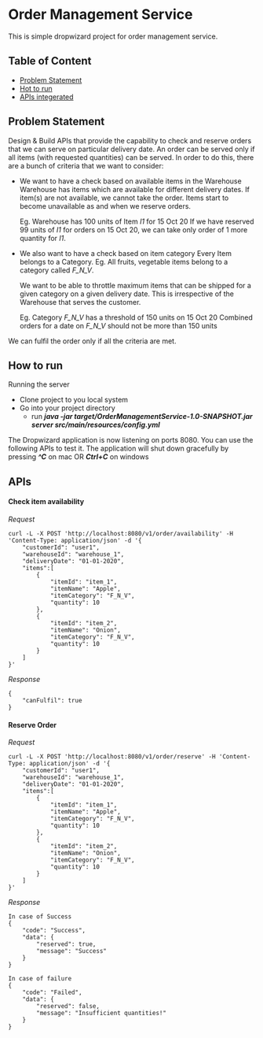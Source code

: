 # Order Management Service

This is simple dropwizard project for order management service.

## Table of Content
- [Problem Statement](https://github.com/Utkarsh1003/order-management-service/tree/master#problem-statement)
- [Hot to run](https://github.com/Utkarsh1003/order-management-service/tree/master#how-to-run)
- [APIs integerated](https://github.com/Utkarsh1003/order-management-service/tree/master#apis)

## Problem Statement

Design & Build APIs that provide the capability to check and reserve orders that we can serve on particular delivery date.
An order can be served only if all items (with requested quantities) can be served. In order to do this, there are a bunch of criteria that we want to consider:
-  We want to have a check based on available items in the Warehouse
    Warehouse has items which are available for different delivery dates.
    If item(s) are not available, we cannot take the order. Items start to become unavailable as and when we reserve orders.
    
    Eg. Warehouse has 100 units of Item *I1* for 15 Oct 20
    If we have reserved 99 units of *I1* for orders on 15 Oct 20, we can take only order of 1 more quantity for *I1*.
    
-  We also want to have a check based on item category
    Every Item belongs to a Category.
    Eg. All fruits, vegetable items belong to a category called *F_N_V*.
    
    We want to be able to throttle maximum items that can be shipped for a given category on a given delivery date.
    This is irrespective of the Warehouse that serves the customer.
    
    Eg. Category *F_N_V* has a threshold of 150 units on 15 Oct 20
    Combined orders for a date on *F_N_V* should not be more than 150 units
    
We can fulfil the order only if all the criteria are met.

## How to run
Running the server
- Clone project to you local system
- Go into your project directory
  - run ***java -jar target/OrderManagementService-1.0-SNAPSHOT.jar server src/main/resources/config.yml***

The Dropwizard application is now listening on ports 8080. You can use the following APIs to test it.
The application will shut down gracefully by pressing ***^C*** on mac OR ***Ctrl+C*** on windows

## APIs
#### Check item availability
  *Request*
  ```
  curl -L -X POST 'http://localhost:8080/v1/order/availability' -H 'Content-Type: application/json' -d '{
      "customerId": "user1",
      "warehouseId": "warehouse_1",
      "deliveryDate": "01-01-2020",
      "items":[
          {
              "itemId": "item_1",
              "itemName": "Apple",
              "itemCategory": "F_N_V",
              "quantity": 10
          },
          {
              "itemId": "item_2",
              "itemName": "Onion",
              "itemCategory": "F_N_V",
              "quantity": 10
          }
      ]
  }'
  ```
  *Response*
  ```
  {
      "canFulfil": true
  }
  ```

#### Reserve Order
  *Request*
  ```
  curl -L -X POST 'http://localhost:8080/v1/order/reserve' -H 'Content-Type: application/json' -d '{
      "customerId": "user1",
      "warehouseId": "warehouse_1",
      "deliveryDate": "01-01-2020",
      "items":[
          {
              "itemId": "item_1",
              "itemName": "Apple",
              "itemCategory": "F_N_V",
              "quantity": 10
          },
          {
              "itemId": "item_2",
              "itemName": "Onion",
              "itemCategory": "F_N_V",
              "quantity": 10
          }
      ]
  }'
  ```
  *Response*
  ```
  In case of Success
  {
      "code": "Success",
      "data": {
          "reserved": true,
          "message": "Success"
      }
  }

  In case of failure
  {
      "code": "Failed",
      "data": {
          "reserved": false,
          "message": "Insufficient quantities!"
      }
  }
  ```
